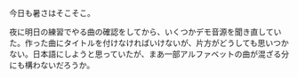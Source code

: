今日も暑さはそこそこ。

夜に明日の練習でやる曲の確認をしてから、いくつかデモ音源を聞き直していた。作った曲にタイトルを付けなければいけないが、片方がどうしても思いつかない。日本語にしようと思っていたが、まあ一部アルファベットの曲が混ざる分にも構わないだろうか。
